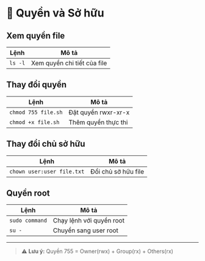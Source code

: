 # 🔐 Quyền và Sở hữu

## Xem quyền file

| Lệnh | Mô tả |
|------|-------|
| `ls -l` | Xem quyền chi tiết của file |

## Thay đổi quyền

| Lệnh | Mô tả |
|------|-------|
| `chmod 755 file.sh` | Đặt quyền rwxr-xr-x |
| `chmod +x file.sh` | Thêm quyền thực thi |

## Thay đổi chủ sở hữu

| Lệnh | Mô tả |
|------|-------|
| `chown user:user file.txt` | Đổi chủ sở hữu file |

## Quyền root

| Lệnh | Mô tả |
|------|-------|
| `sudo command` | Chạy lệnh với quyền root |
| `su -` | Chuyển sang user root |

---
> ⚠️ **Lưu ý:** Quyền 755 = Owner(rwx) + Group(rx) + Others(rx)
